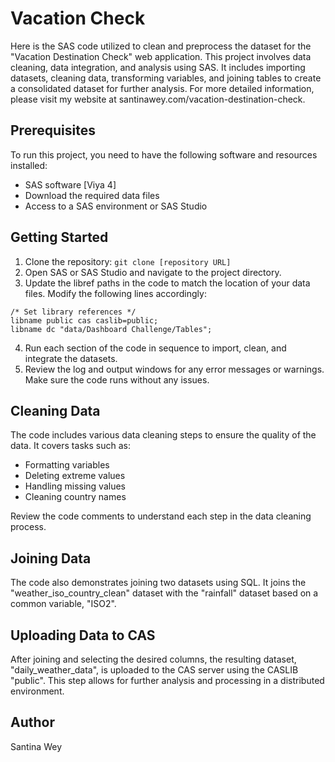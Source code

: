 # Vacation Check
Here is the SAS code utilized to clean and preprocess the dataset for the "Vacation Destination Check" web application. This project involves data cleaning, data integration, and analysis using SAS. 
It includes importing datasets, cleaning data, transforming variables, and joining tables to create a consolidated dataset for further analysis. 
For more detailed information, please visit my website at santinawey.com/vacation-destination-check.

## Prerequisites

To run this project, you need to have the following software and resources installed:

- SAS software [Viya 4]
- Download the required data files 
- Access to a SAS environment or SAS Studio

## Getting Started

1. Clone the repository: `git clone [repository URL]`
2. Open SAS or SAS Studio and navigate to the project directory.
3. Update the libref paths in the code to match the location of your data files. Modify the following lines accordingly:

```sas
/* Set library references */
libname public cas caslib=public;
libname dc "data/Dashboard Challenge/Tables";
```

4. Run each section of the code in sequence to import, clean, and integrate the datasets.
5. Review the log and output windows for any error messages or warnings. Make sure the code runs without any issues.

## Cleaning Data

The code includes various data cleaning steps to ensure the quality of the data. It covers tasks such as:

- Formatting variables
- Deleting extreme values
- Handling missing values
- Cleaning country names

Review the code comments to understand each step in the data cleaning process.

## Joining Data

The code also demonstrates joining two datasets using SQL. It joins the "weather_iso_country_clean" dataset with the "rainfall" dataset based on a common variable, "ISO2".

## Uploading Data to CAS

After joining and selecting the desired columns, the resulting dataset, "daily_weather_data", is uploaded to the CAS server using the CASLIB "public". This step allows for further analysis and processing in a distributed environment.

## Author
Santina Wey

